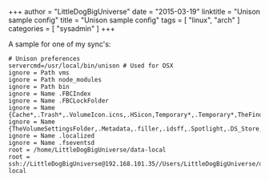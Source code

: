 +++
author = "LittleDogBigUniverse"
date = "2015-03-19"
linktitle = "Unison sample config"
title = "Unison sample config"
tags = [ "linux", "arch" ]
categories = [ "sysadmin" ]
+++

A sample for one of my sync's:

```less
# Unison preferences
servercmd=/usr/local/bin/unison # Used for OSX
ignore = Path vms
ignore = Path node_modules
ignore = Path bin
ignore = Name .FBCIndex
ignore = Name .FBCLockFolder
ignore = Name {Cache*,.Trash*,.VolumeIcon.icns,.HSicon,Temporary*,.Temporary*,TheFindByContentFolder}
ignore = Name {TheVolumeSettingsFolder,.Metadata,.filler,.idsff,.Spotlight,.DS_Store,.CFUserTextEncoding}
ignore = Name .localized
ignore = Name .fseventsd
root = /home/LittleDogBigUniverse/data-local
root = ssh://LittleDogBigUniverse@192.168.101.35//Users/LittleDogBigUniverse/data-local

```
